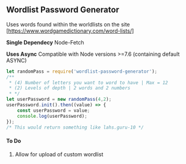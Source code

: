 

## Wordlist Password Generator

Uses words found within the worldlists on the site [https://www.wordgamedictionary.com/word-lists/]

**Single Dependecy**
Node-Fetch

**Uses Async**
Compatible with Node versions >=7.6 (containing default ASYNC)

```javascript
let randomPass = require('wordlist-password-generator');
/** 
 * (4) Number of letters you want to word to have | Max = 12
 * (2) Levels of depth | 2 words and 2 numbers 
 * */
let userPassword = new randomPass(4,2);
userPassword.init().then((value) => {
    const userPassword = value;
    console.log(userPassword);
});
/* This would return something like lahs.guru-10 */
```

#### To Do
1. Allow for upload of custom wordlist